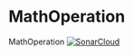 # MathOperation
MathOperation
[![SonarCloud](https://sonarcloud.io/images/project_badges/sonarcloud-white.svg)](https://sonarcloud.io/dashboard?id=ufolog1368_Homework-Project-JavaGuru-course)
